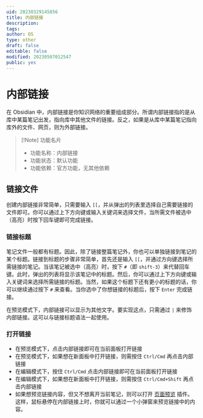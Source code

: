 ```yaml
---
uid: 20230329145856
title: 内部链接
description: 
tags: 
author: OS
type: other
draft: false
editable: false
modified: 20230507012547
public: yes
---
```


# 内部链接

在 Obsidian 中，内部链接是你知识网络的重要组成部分。所谓内部链接指的是从库中某篇笔记出发，指向库中其他文件的链接。反之，如果是从库中某篇笔记指向库外的文件、网页，则为外部链接。

> [!Note] 功能名片
> - 功能名称：内部链接
> - 功能状态：默认功能
> - 功能依赖：官方功能，无其他依赖

## 链接文件

创建内部链接非常简单，只需要输入 `[[`，并从弹出的列表里选择自己需要链接的文件即可。你可以通过上下方向键或输入关键词来选择文件，当所需文件被选中（高亮）时按下回车键即可完成链接。

### 链接标题

笔记文件一般都有标题。因此，除了链接整篇笔记外，你也可以单独链接到笔记的某个标题。链接到标题的步骤非常简单，首先还是输入 `[[`，并通过方向键选择所需链接的笔记。当该笔记被选中（高亮）时，按下 `#`（即 `shift-3`）来代替回车键。此时，弹出的列表将显示该笔记中的标题。然后，你可以通过上下方向键或输入关键词来选择所需链接的标题。当然，如果这个标题下还有更小的标题的话，你可以继续通过按下 `#` 来查看。当你选中了你想链接的标题后，按下 `Enter` 完成链接。

在预览模式下，内部链接可以显示为其他文字。要实现这点，只需通过 `|` 来修饰内部链接。这可以与链接标题语法一起使用。

### 打开链接

- 在预览模式下，点击内部链接即可在当前面板打开链接
- 在预览模式下，如果想在新面板中打开链接，则需按住 `Ctrl/Cmd` 再点击内部链接
- 在编辑模式下，按住 `Ctrl/Cmd` 点击内部链接即可在当前面板打开链接
- 在编辑模式下，如果想在新面板中打开链接，则需按住 `Ctrl/Cmd+Shift` 再点击内部链接
- 如果想预览链接内容，但又不想离开当前笔记，则可以打开 [页面预览](https://publish.obsidian.md/help-zh/%E6%8F%92%E4%BB%B6/%E9%A1%B5%E9%9D%A2%E9%A2%84%E8%A7%88) 插件。这样，鼠标悬停在内部链接上时，你就可以通过一个小弹窗来预览链接中的内容。